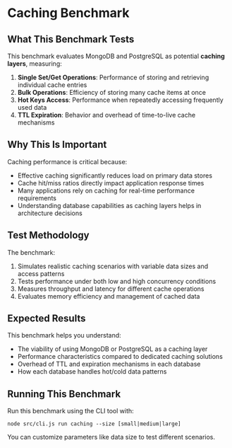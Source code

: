 # Caching Benchmark

## What This Benchmark Tests

This benchmark evaluates MongoDB and PostgreSQL as potential **caching layers**, measuring:

1. **Single Set/Get Operations**: Performance of storing and retrieving individual cache entries
2. **Bulk Operations**: Efficiency of storing many cache items at once
3. **Hot Keys Access**: Performance when repeatedly accessing frequently used data
4. **TTL Expiration**: Behavior and overhead of time-to-live cache mechanisms

## Why This Is Important

Caching performance is critical because:
- Effective caching significantly reduces load on primary data stores
- Cache hit/miss ratios directly impact application response times
- Many applications rely on caching for real-time performance requirements
- Understanding database capabilities as caching layers helps in architecture decisions

## Test Methodology

The benchmark:
1. Simulates realistic caching scenarios with variable data sizes and access patterns
2. Tests performance under both low and high concurrency conditions
3. Measures throughput and latency for different cache operations
4. Evaluates memory efficiency and management of cached data

## Expected Results

This benchmark helps you understand:
- The viability of using MongoDB or PostgreSQL as a caching layer
- Performance characteristics compared to dedicated caching solutions
- Overhead of TTL and expiration mechanisms in each database
- How each database handles hot/cold data patterns

## Running This Benchmark

Run this benchmark using the CLI tool with:

```
node src/cli.js run caching --size [small|medium|large]
```

You can customize parameters like data size to test different scenarios. 